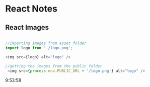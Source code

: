 # React Notes

## React Images

```javascript

//importing images from asset folder
import logo from './logo.png';

<img src={logo} alt="logo" />

//getting the images from the public folder
 <img src={process.env.PUBLIC_URL + '/logo.png'} alt="logo" />

```

9:53:58
